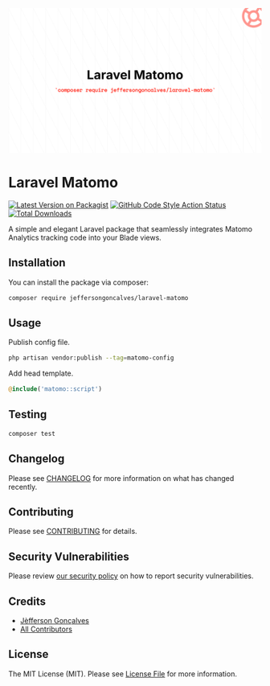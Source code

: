 <div class="filament-hidden">

![Laravel Matomo](https://raw.githubusercontent.com/jeffersongoncalves/laravel-matomo/master/art/jeffersongoncalves-laravel-matomo.png)

</div>

# Laravel Matomo

[![Latest Version on Packagist](https://img.shields.io/packagist/v/jeffersongoncalves/laravel-matomo.svg?style=flat-square)](https://packagist.org/packages/jeffersongoncalves/laravel-matomo)
[![GitHub Code Style Action Status](https://img.shields.io/github/actions/workflow/status/jeffersongoncalves/laravel-matomo/fix-php-code-style-issues.yml?branch=master&label=code%20style&style=flat-square)](https://github.com/jeffersongoncalves/laravel-matomo/actions?query=workflow%3A"Fix+PHP+code+styling"+branch%3Amaster)
[![Total Downloads](https://img.shields.io/packagist/dt/jeffersongoncalves/laravel-matomo.svg?style=flat-square)](https://packagist.org/packages/jeffersongoncalves/laravel-matomo)

A simple and elegant Laravel package that seamlessly integrates Matomo Analytics tracking code into your Blade views.

## Installation

You can install the package via composer:

```bash
composer require jeffersongoncalves/laravel-matomo
```

## Usage

Publish config file.

```bash
php artisan vendor:publish --tag=matomo-config
```

Add head template.

```php
@include('matomo::script')
```

## Testing

```bash
composer test
```

## Changelog

Please see [CHANGELOG](CHANGELOG.md) for more information on what has changed recently.

## Contributing

Please see [CONTRIBUTING](.github/CONTRIBUTING.md) for details.

## Security Vulnerabilities

Please review [our security policy](../../security/policy) on how to report security vulnerabilities.

## Credits

- [Jèfferson Gonçalves](https://github.com/jeffersongoncalves)
- [All Contributors](../../contributors)

## License

The MIT License (MIT). Please see [License File](LICENSE.md) for more information.
